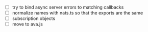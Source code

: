 - [ ] try to bind async server errors to matching callbacks
- [ ] normalize names with nats.ts so that the exports are the same
- [ ] subscription objects
- [ ] move to ava.js